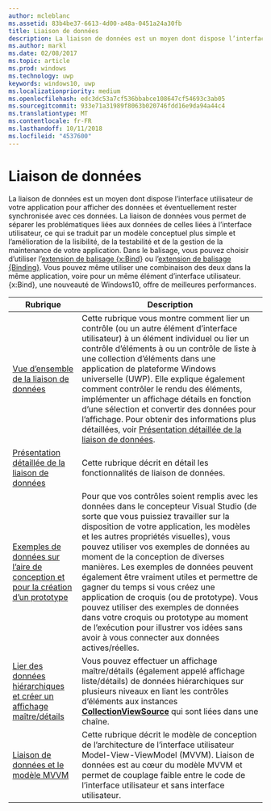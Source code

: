 ```yaml
---
author: mcleblanc
ms.assetid: 83b4be37-6613-4d00-a48a-0451a24a30fb
title: Liaison de données
description: La liaison de données est un moyen dont dispose l’interface utilisateur de votre application pour afficher des données et éventuellement rester synchronisée avec ces données.
ms.author: markl
ms.date: 02/08/2017
ms.topic: article
ms.prod: windows
ms.technology: uwp
keywords: windows10, uwp
ms.localizationpriority: medium
ms.openlocfilehash: edc3dc53a7cf536bbabce108647cf54693c3ab05
ms.sourcegitcommit: 933e71a31989f8063b020746fdd16e9da94a44c4
ms.translationtype: MT
ms.contentlocale: fr-FR
ms.lasthandoff: 10/11/2018
ms.locfileid: "4537600"
---
```

# <a name="data-binding"></a>Liaison de données

La liaison de données est un moyen dont dispose l’interface utilisateur de votre application pour afficher des données et éventuellement rester synchronisée avec ces données. La liaison de données vous permet de séparer les problématiques liées aux données de celles liées à l’interface utilisateur, ce qui se traduit par un modèle conceptuel plus simple et l’amélioration de la lisibilité, de la testabilité et de la gestion de la maintenance de votre application. Dans le balisage, vous pouvez choisir d’utiliser l’[extension de balisage {x:Bind}](https://msdn.microsoft.com/library/windows/apps/Mt204783) ou l’[extension de balisage {Binding}](https://msdn.microsoft.com/library/windows/apps/Mt204782). Vous pouvez même utiliser une combinaison des deux dans la même application, voire pour un même élément d’interface utilisateur. {x:Bind}, une nouveauté de Windows10, offre de meilleures performances.

| Rubrique | Description |
|-------|-------------|
| [Vue d’ensemble de la liaison de données](data-binding-quickstart.md) | Cette rubrique vous montre comment lier un contrôle (ou un autre élément d’interface utilisateur) à un élément individuel ou lier un contrôle d’éléments à ou un contrôle de liste à une collection d’éléments dans une application de plateforme Windows universelle (UWP). Elle explique également comment contrôler le rendu des éléments, implémenter un affichage détails en fonction d’une sélection et convertir des données pour l’affichage. Pour obtenir des informations plus détaillées, voir [Présentation détaillée de la liaison de données](data-binding-in-depth.md). | 
| [Présentation détaillée de la liaison de données](data-binding-in-depth.md) | Cette rubrique décrit en détail les fonctionnalités de liaison de données. |
| [Exemples de données sur l’aire de conception et pour la création d’un prototype](displaying-data-in-the-designer.md) | Pour que vos contrôles soient remplis avec les données dans le concepteur Visual Studio (de sorte que vous puissiez travailler sur la disposition de votre application, les modèles et les autres propriétés visuelles), vous pouvez utiliser vos exemples de données au moment de la conception de diverses manières. Les exemples de données peuvent également être vraiment utiles et permettre de gagner du temps si vous créez une application de croquis (ou de prototype). Vous pouvez utiliser des exemples de données dans votre croquis ou prototype au moment de l’exécution pour illustrer vos idées sans avoir à vous connecter aux données actives/réelles. |
| [Lier des données hiérarchiques et créer un affichage maître/détails](how-to-bind-to-hierarchical-data-and-create-a-master-details-view.md) | Vous pouvez effectuer un affichage maître/détails (également appelé affichage liste/détails) de données hiérarchiques sur plusieurs niveaux en liant les contrôles d’éléments aux instances [<strong>CollectionViewSource</strong>](https://msdn.microsoft.com/library/windows/apps/BR209833) qui sont liées dans une chaîne. |
| [Liaison de données et le modèle MVVM](data-binding-and-mvvm.md) | Cette rubrique décrit le modèle de conception de l’architecture de l’interface utilisateur Model-View-ViewModel (MVVM). Liaison de données est au cœur du modèle MVVM et permet de couplage faible entre le code de l’interface utilisateur et sans interface utilisateur. |
